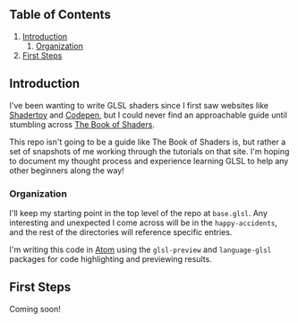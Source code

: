 ## Table of Contents
1. [Introduction](#introduction)
    1. [Organization](#organization)
2. [First Steps](#first-steps)

## Introduction
I've been wanting to write GLSL shaders since I first saw websites like [Shadertoy](https://www.shadertoy.com/) and [Codepen](https://codepen.io/), but I could never find an approachable guide until stumbling across [The Book of Shaders](https://thebookofshaders.com/).

This repo isn't going to be a guide like The Book of Shaders is, but rather a set of snapshots of me working through the tutorials on that site. I'm hoping to document my thought process and experience learning GLSL to help any other beginners along the way!

### Organization
I'll keep my starting point in the top level of the repo at `base.glsl`. Any interesting and unexpected I come across will be in the `happy-accidents`, and the rest of the directories will reference specific entries.

I'm writing this code in [Atom](https://atom.io/) using the `glsl-preview` and `language-glsl` packages for code highlighting and previewing results.

## First Steps
Coming soon!
